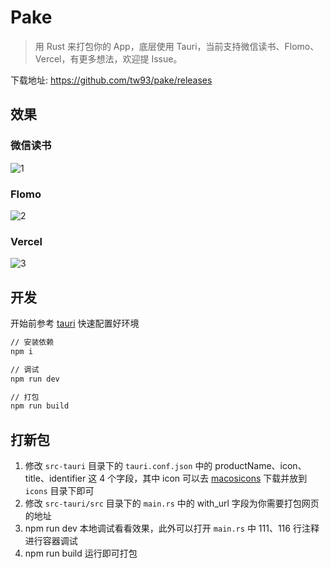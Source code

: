 # Pake

> 用 Rust 来打包你的 App，底层使用 Tauri，当前支持微信读书、Flomo、Vercel，有更多想法，欢迎提 Issue。

下载地址: <https://github.com/tw93/pake/releases>

## 效果

### 微信读书

![1](https://cdn.fliggy.com/upic/ffUmdj.png)

### Flomo

![2](https://cdn.fliggy.com/upic/B49SAc.png)

### Vercel

![3](https://cdn.fliggy.com/upic/CPVRnY.png)

## 开发

开始前参考 [tauri](https://tauri.app/v1/guides/getting-started/prerequisites#setting-up-macos) 快速配置好环境

```sh
// 安装依赖
npm i

// 调试
npm run dev

// 打包
npm run build
```

## 打新包

1. 修改 `src-tauri` 目录下的 `tauri.conf.json` 中的 productName、icon、title、identifier 这 4 个字段，其中 icon 可以去 [macosicons](https://macosicons.com/#/) 下载并放到 `icons` 目录下即可
2. 修改 `src-tauri/src` 目录下的 `main.rs` 中的 with_url 字段为你需要打包网页的地址
3. npm run dev 本地调试看看效果，此外可以打开 `main.rs` 中 111、116 行注释进行容器调试
4. npm run build 运行即可打包
